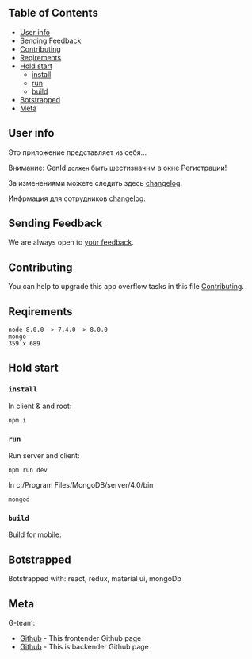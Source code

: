 ## Table of Contents

- [User info](#user-info)
- [Sending Feedback](#sending-feedback)
- [Contributing](contributing)
- [Reqirements](#reqirements)
- [Hold start](#hold-start)
  - [install](#install)
  - [run](#run)
  - [build](#build)
- [Botstrapped](#botstrapped)
- [Meta](#Meta)

## User info

Это приложение представляет из себя...

Внимание:
GenId `должен` быть шестизначнм в окне Регистрации!

За изменениями можете следить здесь [changelog](https://github.com/Barklim/Genomus/blob/master/CHANGELOG.md).

Инфрмация для сотрудников [changelog](https://github.com/Barklim/Genomus/blob/master/CОLLABОRATОR.md).

## Sending Feedback

We are always open to [your feedback](https://github.com/Barklim/Genomus/issues).

## Contributing

You can help to upgrade this app overflow tasks in this file [Contributing](https://github.com/Barklim/Genomus/blob/master/DEV.md).

## Reqirements

	node 8.0.0 -> 7.4.0 -> 8.0.0
	mongo
	359 x 689

## Hold start

### `install`

In client & аnd root:

	npm i 

### `run`

Run server and client:

	npm run dev

In c:/Program Files/MongoDB/server/4.0/bin

	mongod

### `build`

Build for mobile:

## Botstrapped

Botstrapped with:
react, redux, material ui, mongoDb

## Meta

G-team:
- [Github](https://Barklim.github.io/rori/) - This frontender Github page
- [Github](https://github.com/mastekator/) - This is backender Github page
